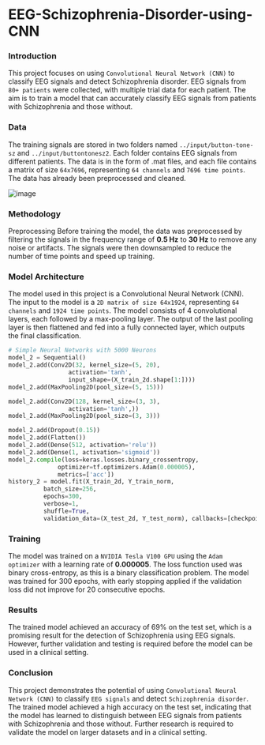 # EEG-Schizophrenia-Disorder-using-CNN

### Introduction
This project focuses on using `Convolutional Neural Network (CNN)` to classify EEG signals and detect Schizophrenia disorder. EEG signals from `80+ patients` were collected, with multiple trial data for each patient. The aim is to train a model that can accurately classify EEG signals from patients with Schizophrenia and those without.

### Data
The training signals are stored in two folders named `../input/button-tone-sz` and `../input/buttontonesz2`. Each folder contains EEG signals from different patients. The data is in the form of .mat files, and each file contains a matrix of size `64x7696`, representing `64 channels` and `7696 time points`. The data has already been preprocessed and cleaned.

![image](https://user-images.githubusercontent.com/81964452/226142358-6fd9317f-35dc-4051-b1dd-a0d86bf492e8.png)

### Methodology
Preprocessing
Before training the model, the data was preprocessed by filtering the signals in the frequency range of **0.5 Hz** to **30 Hz** to remove any noise or artifacts. The signals were then downsampled to reduce the number of time points and speed up training.
          
          
### Model Architecture
The model used in this project is a Convolutional Neural Network (CNN). The input to the model is a `2D matrix of size 64x1924`, representing `64 channels` and `1924 time points`. The model consists of 4 convolutional layers, each followed by a max-pooling layer. The output of the last pooling layer is then flattened and fed into a fully connected layer, which outputs the final classification.

``` Python
# Simple Neural Networks with 5000 Neurons
model_2 = Sequential()
model_2.add(Conv2D(32, kernel_size=(5, 20),
                 activation='tanh',
                 input_shape=(X_train_2d.shape[1:])))
model_2.add(MaxPooling2D(pool_size=(5, 15)))

model_2.add(Conv2D(128, kernel_size=(3, 3),
                 activation='tanh',))
model_2.add(MaxPooling2D(pool_size=(3, 3)))

model_2.add(Dropout(0.15))
model_2.add(Flatten())
model_2.add(Dense(512, activation='relu'))
model_2.add(Dense(1, activation='sigmoid'))
model_2.compile(loss=keras.losses.binary_crossentropy,
              optimizer=tf.optimizers.Adam(0.000005),
              metrics=['acc'])
history_2 = model.fit(X_train_2d, Y_train_norm,
          batch_size=256,
          epochs=300,
          verbose=1,
          shuffle=True,
          validation_data=(X_test_2d, Y_test_norm), callbacks=[checkpoint])
```

### Training
The model was trained on a `NVIDIA Tesla V100 GPU` using the `Adam optimizer` with a learning rate of **0.000005**. The loss function used was binary cross-entropy, as this is a binary classification problem. The model was trained for 300 epochs, with early stopping applied if the validation loss did not improve for 20 consecutive epochs.

### Results
The trained model achieved an accuracy of 69% on the test set, which is a promising result for the detection of Schizophrenia using EEG signals. However, further validation and testing is required before the model can be used in a clinical setting.

### Conclusion
This project demonstrates the potential of using `Convolutional Neural Network (CNN)` to classify `EEG signals` and detect `Schizophrenia disorder`. The trained model achieved a high accuracy on the test set, indicating that the model has learned to distinguish between EEG signals from patients with Schizophrenia and those without. Further research is required to validate the model on larger datasets and in a clinical setting.
